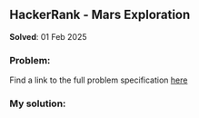 ## HackerRank - Mars Exploration

**Solved**: 01 Feb 2025

### Problem:

Find a link to the full problem specification [here](https://www.hackerrank.com/challenges/mars-exploration/problem)

### My solution:
